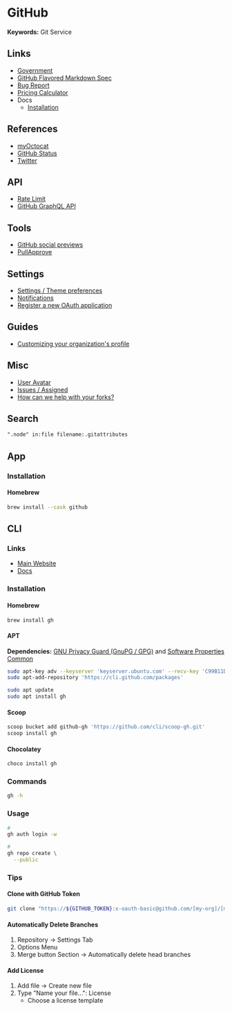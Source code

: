 # GitHub

<!--
https://github.com/revoltchat/.github
https://github.com/chdsbd/kodiak

https://media-exp1.licdn.com/dms/image/sync/C4E27AQFXhz19BLKTlg/articleshare-shrink_800/0/1620311917375?e=1620406800&v=beta&t=kcsEPLfDy2Up6iCcr7gyH9OIJhH0Pgj09CtvABBcVGc

https://github.com/cla-assistant/cla-assistant

https://github.community/t/picture-tag-in-markdown/149471
-->

**Keywords:** Git Service

## Links

- [Government](https://government.github.com/community/)
- [GitHub Flavored Markdown Spec](https://github.github.com/gfm/)
- [Bug Report](https://support.github.com/contact/bug-report)
- [Pricing Calculator](https://github.com/pricing/calculator)
- Docs
  - [Installation](https://cli.github.com/manual/installation)

## References

- [myOctocat](https://myoctocat.com)
- [GitHub Status](https://githubstatus.com)
- [Twitter](https://twitter.com/githubstatus)

## API

- [Rate Limit](https://api.github.com/rate_limit)
- [GitHub GraphQL API](https://docs.github.com/en/graphql/overview/explorer)

## Tools

- [GitHub social previews](https://mugshotbot.com/github)
- [PullApprove](https://pullapprove.com)

## Settings

- [Settings / Theme preferences](https://github.com/settings/appearance)
- [Notifications](https://github.com/settings/notifications)
- [Register a new OAuth application](https://github.com/settings/applications/new)

## Guides

- [Customizing your organization's profile](https://docs.github.com/en/organizations/collaborating-with-groups-in-organizations/customizing-your-organizations-profile)

## Misc

- [User Avatar](https://github.com/brunowego.png)
- [Issues / Assigned](https://github.com/issues/assigned)
- [How can we help with your forks?](https://support.github.com/request/fork)

## Search

```txt
".node" in:file filename:.gitattributes
```

## App

### Installation

#### Homebrew

```sh
brew install --cask github
```

## CLI

### Links

- [Main Website](https://cli.github.com)
- [Docs](https://cli.github.com/manual/)

### Installation

#### Homebrew

```sh
brew install gh
```

#### APT

**Dependencies:** [GNU Privacy Guard (GnuPG / GPG)](/gnu/pg.md) and [Software Properties Common](/apt/software-properties-common.md)

```sh
sudo apt-key adv --keyserver 'keyserver.ubuntu.com' --recv-key 'C99B11DEB97541F0'
sudo apt-add-repository 'https://cli.github.com/packages'

sudo apt update
sudo apt install gh
```

#### Scoop

```sh
scoop bucket add github-gh 'https://github.com/cli/scoop-gh.git'
scoop install gh
```

#### Chocolatey

```sh
choco install gh
```

### Commands

```sh
gh -h
```

### Usage

```sh
#
gh auth login -w

#
gh repo create \
  --public
```

### Tips

#### Clone with GitHub Token

```sh
git clone "https://${GITHUB_TOKEN}:x-oauth-basic@github.com/[my-org]/[my-repo].git"
```

#### Automatically Delete Branches

1. Repository -> Settings Tab
2. Options Menu
3. Merge button Section -> Automatically delete head branches

#### Add License

1. Add file -> Create new file
2. Type "Name your file...": License
   - Choose a license template
